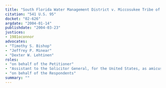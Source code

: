 ```yaml
---
title: "South Florida Water Management District v. Miccosukee Tribe of Indians"
citation: "541 U.S. 95"
docket: "02-626"
argdate: "2004-01-14"
publishdate: "2004-03-23"
justices:
- 1981oconnor
advocates:
- "Timothy S. Bishop"
- "Jeffrey P. Minear"
- "Dexter W. Lehtinen"
roles:
- "on behalf of the Petitioner"
- "Assistant to the Solicitor General, for the United States, as amicus curiae, supporting the Petitioner"
- "on behalf of the Respondents"
summary: ""
---
```


